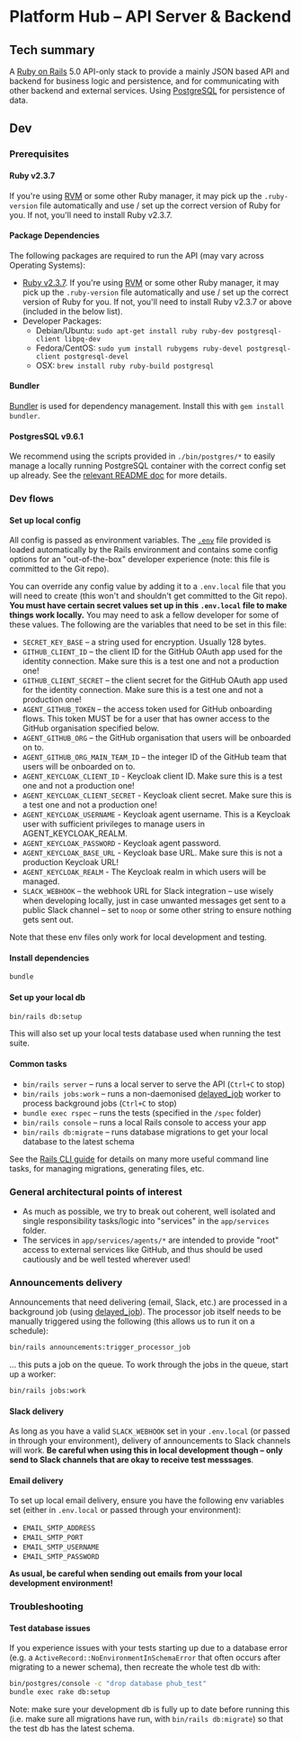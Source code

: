 # Platform Hub – API Server & Backend

## Tech summary

A [Ruby on Rails](http://rubyonrails.org/) 5.0 API-only stack to provide a mainly JSON based API and backend for business logic and persistence, and for communicating with other backend and external services. Using [PostgreSQL](https://www.postgresql.org/) for persistence of data.

## Dev

### Prerequisites

#### Ruby v2.3.7

If you're using [RVM](https://rvm.io/) or some other Ruby manager, it may pick up the `.ruby-version` file automatically and use / set up the correct version of Ruby for you. If not, you'll need to install Ruby v2.3.7.

#### Package Dependencies

The following packages are required to run the API (may vary across Operating Systems):

* [Ruby v2.3.7](https://www.ruby-lang.org/en/). If you're using [RVM](https://rvm.io/) or some other Ruby manager, it may pick up the `.ruby-version` file automatically and use / set up the correct version of Ruby for you. If not, you'll need to install Ruby v2.3.7 or above (included in the below list).
* Developer Packages:
  * Debian/Ubuntu: `sudo apt-get install ruby ruby-dev postgresql-client libpq-dev`
  * Fedora/CentOS: `sudo yum install rubygems ruby-devel postgresql-client postgresql-devel`
  * OSX: `brew install ruby ruby-build postgresql`

#### Bundler

[Bundler](http://bundler.io/) is used for dependency management. Install this with `gem install bundler`.

#### PostgresSQL v9.6.1

We recommend using the scripts provided in `./bin/postgres/*` to easily manage a locally running PostgreSQL container with the correct config set up already. See the [relevant README doc](bin/postgres/README.md) for more details.

### Dev flows

#### Set up local config

All config is passed as environment variables. The [`.env`](.env) file provided is loaded automatically by the Rails environment and contains some config options for an "out-of-the-box" developer experience (note: this file is committed to the Git repo).

You can override any config value by adding it to a `.env.local` file that you will need to create (this won't and shouldn't get committed to the Git repo). **You must have certain secret values set up in this `.env.local` file to make things work locally.** You may need to ask a fellow developer for some of these values. The following are the variables that need to be set in this file:
- `SECRET_KEY_BASE` – a string used for encryption. Usually 128 bytes.
- `GITHUB_CLIENT_ID` – the client ID for the GitHub OAuth app used for the identity connection. Make sure this is a test one and not a production one!
- `GITHUB_CLIENT_SECRET` – the client secret for the GitHub OAuth app used for the identity connection. Make sure this is a test one and not a production one!
- `AGENT_GITHUB_TOKEN` – the access token used for GitHub onboarding flows. This token MUST be for a user that has owner access to the GitHub organisation specified below.
- `AGENT_GITHUB_ORG` – the GitHub organisation that users will be onboarded on to.
- `AGENT_GITHUB_ORG_MAIN_TEAM_ID` – the integer ID of the GitHub team that users will be onboarded on to.
- `AGENT_KEYCLOAK_CLIENT_ID` - Keycloak client ID. Make sure this is a test one and not a production one!
- `AGENT_KEYCLOAK_CLIENT_SECRET` - Keycloak client secret. Make sure this is a test one and not a production one!
- `AGENT_KEYCLOAK_USERNAME` - Keycloak agent username. This is a Keycloak user with sufficient privileges to manage users in AGENT_KEYCLOAK_REALM.
- `AGENT_KEYCLOAK_PASSWORD` - Keycloak agent password.
- `AGENT_KEYCLOAK_BASE_URL` - Keycloak base URL. Make sure this is not a production Keycloak URL!
- `AGENT_KEYCLOAK_REALM` - The Keycloak realm in which users will be managed.
- `SLACK_WEBHOOK` – the webhook URL for Slack integration – use wisely when developing locally, just in case unwanted messages get sent to a public Slack channel – set to `noop` or some other string to ensure nothing gets sent out.

Note that these env files only work for local development and testing.

#### Install dependencies

```bash
bundle
```

#### Set up your local db

```bash
bin/rails db:setup
```

This will also set up your local tests database used when running the test suite.

#### Common tasks

- `bin/rails server` – runs a local server to serve the API (`Ctrl+C` to stop)
- `bin/rails jobs:work` – runs a non-daemonised [delayed_job](https://github.com/collectiveidea/delayed_job) worker to process background jobs (`Ctrl+C` to stop)
- `bundle exec rspec` – runs the tests (specified in the `/spec` folder)
- `bin/rails console` – runs a local Rails console to access your app
- `bin/rails db:migrate` – runs database migrations to get your local database to the latest schema

See the [Rails CLI guide](http://guides.rubyonrails.org/command_line.html) for details on many more useful command line tasks, for managing migrations, generating files, etc.

### General architectural points of interest

- As much as possible, we try to break out coherent, well isolated and single responsibility tasks/logic into "services" in the `app/services` folder.
- The services in `app/services/agents/*` are intended to provide "root" access to external services like GitHub, and thus should be used cautiously and be well tested wherever used!

### Announcements delivery

Announcements that need delivering (email, Slack, etc.) are processed in a background job (using [delayed_job](https://github.com/collectiveidea/delayed_job)). The processor job itself needs to be manually triggered using the following (this allows us to run it on a schedule):

```bash
bin/rails announcements:trigger_processor_job
```

… this puts a job on the queue. To work through the jobs in the queue, start up a worker:

```bash
bin/rails jobs:work
```

#### Slack delivery

As long as you have a valid `SLACK_WEBHOOK` set in your `.env.local` (or passed in through your environment), delivery of announcements to Slack channels will work. **Be careful when using this in local development though – only send to Slack channels that are okay to receive test messsages**.

#### Email delivery

To set up local email delivery, ensure you have the following env variables set (either in `.env.local` or passed through your environment):

- `EMAIL_SMTP_ADDRESS`
- `EMAIL_SMTP_PORT`
- `EMAIL_SMTP_USERNAME`
- `EMAIL_SMTP_PASSWORD`

**As usual, be careful when sending out emails from your local development environment!**

### Troubleshooting

#### Test database issues

If you experience issues with your tests starting up due to a database error (e.g. a `ActiveRecord::NoEnvironmentInSchemaError` that often occurs after migrating to a newer schema), then recreate the whole test db with:

```bash
bin/postgres/console -c "drop database phub_test"
bundle exec rake db:setup
```

Note: make sure your development db is fully up to date before running this (i.e. make sure all migrations have run, with `bin/rails db:migrate`) so that the test db has the latest schema.
